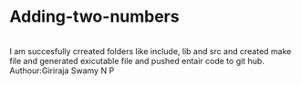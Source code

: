 # Adding-two-numbers
<br>
I am succesfully crreated folders like include, lib and src and created make file and generated exicutable file and pushed entair code to git hub.
<br>
Authour:Giriraja Swamy N P